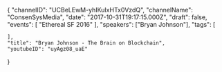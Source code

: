 {
    "channelID": "UCBeLEwM-yhIKuIxHTx0VzdQ",
    "channelName": "ConsenSysMedia",
    "date": "2017-10-31T19:17:15.000Z",
    "draft": false,
    "events": [
        "Ethereal SF 2016"
    ],
    "speakers": ["Bryan Johnson"],
    "tags": [

    ],
    "title": "Bryan Johnson - The Brain on Blockchain",
    "youtubeID": "uyAgz08_uaE"
}
